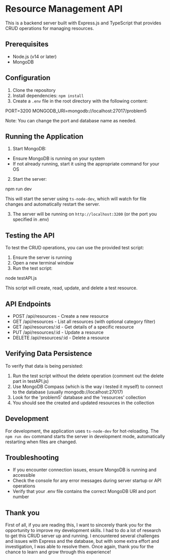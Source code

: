 # Resource Management API

This is a backend server built with Express.js and TypeScript that provides CRUD operations for managing resources.

## Prerequisites

- Node.js (v14 or later)
- MongoDB

## Configuration

1. Clone the repository
2. Install dependencies: `npm install`
3. Create a `.env` file in the root directory with the following content:

PORT=3200
MONGODB_URI=mongodb://localhost:27017/problem5


Note: You can change the port and database name as needed.

## Running the Application

1. Start MongoDB:
- Ensure MongoDB is running on your system
- If not already running, start it using the appropriate command for your OS

2. Start the server:

npm run dev

This will start the server using `ts-node-dev`, which will watch for file changes and automatically restart the server.

3. The server will be running on `http://localhost:3200` (or the port you specified in .env)

## Testing the API

To test the CRUD operations, you can use the provided test script:

1. Ensure the server is running
2. Open a new terminal window
3. Run the test script:

node testAPI.js

This script will create, read, update, and delete a test resource.

## API Endpoints

- POST /api/resources - Create a new resource
- GET /api/resources - List all resources (with optional category filter)
- GET /api/resources/:id - Get details of a specific resource
- PUT /api/resources/:id - Update a resource
- DELETE /api/resources/:id - Delete a resource

## Verifying Data Persistence

To verify that data is being persisted:

1. Run the test script without the delete operation (comment out the delete part in testAPI.js)
2. Use MongoDB Compass (which is the way i tested it myself) to connect to the database (usually mongodb://localhost:27017)
3. Look for the 'problem5' database and the 'resources' collection
4. You should see the created and updated resources in the collection

## Development

For development, the application uses `ts-node-dev` for hot-reloading. The `npm run dev` command starts the server in development mode, automatically restarting when files are changed.

## Troubleshooting

- If you encounter connection issues, ensure MongoDB is running and accessible
- Check the console for any error messages during server startup or API operations
- Verify that your .env file contains the correct MongoDB URI and port number

## Thank you

First of all, if you are reading this, I want to sincerely thank you for the opportunity to improve my development skills. I had to do a lot of research to get this CRUD server up and running. I encountered several challenges and issues with Express and the database, but with some extra effort and investigation, I was able to resolve them. Once again, thank you for the chance to learn and grow through this experience!